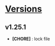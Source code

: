 # [Versions](https://github.com/Tracktor/design-system/releases)

## v1.25.1
- **[CHORE]** : lock file
